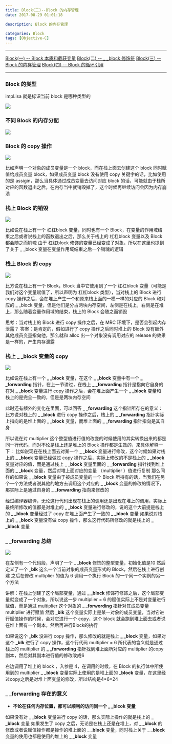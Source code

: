 ```yaml
---
title: Block(三)--Block 的内存管理
date: 2017-08-29 01:01:18

description: Block 的内存管理

categories: Block
tags: [Objective-C]
---
```


*******
[Block(一) -- Block 本质和截获变量](https://xiaopengmonsters.github.io/2018/07/16/Block--Block%20%E6%9C%AC%E8%B4%A8%E5%92%8C%E6%88%AA%E8%8E%B7%E5%8F%98%E9%87%8F/)
[Block(二) -- _ _block 修饰符](https://xiaopengmonsters.github.io/2018/07/21/Block--_%20_block%20%E4%BF%AE%E9%A5%B0%E7%AC%A6/)
[Block(三) -- Block 的内存管理](https://xiaopengmonsters.github.io/2018/08/06/Block--Block%20%E7%9A%84%E5%86%85%E5%AD%98%E7%AE%A1%E7%90%86/)
[Block(四) -- Block 的循环引用](https://xiaopengmonsters.github.io/2018/06/05/Block--Block%20%E7%9A%84%E5%BE%AA%E7%8E%AF%E5%BC%95%E7%94%A8/)
******

### Block 的类型

impl.isa 就是标识当前 block 是哪种类型的

![](/img/Block的类型.png)

### 不同 Block 的内存分配

![](/img/不同Block的内存分配.png)

### Block 的 copy 操作


![](/img/Block的copy操作.png)

比如声明一个对象的成员变量是一个 block，而在栈上面去创建这个 block 同时赋值给成员变量 block，如果成员变量 block 没有使用 copy 关键字的话，比如使用的是 assigin，那么当具体通过成员变量去访问对应 block 的话，可能就由于栈所对应的函数退出之后，在内存当中就销毁掉了，这个时候再继续访问会因为内存崩溃

### 栈上 Block 的销毁

![](/img/栈上Block的销毁.png)

比如说在栈上有一个 杠杠block 变量，同时也有一个 Block，在变量的作用域结束之后或者说栈上的函数退出之后，那么关于栈上的 杠杠block 变量以及 Block 都会随之而销魂
由于 杠杠block 修饰的变量已经变成了对象，所以在这里也提到了关于 _ _block 变量在变量作用域结束之后一个销魂的逻辑

### 栈上 Block 的 copy

![](/img/栈上Block的copy.png)

比方说在栈上有一个 Block，Block 当中它使用到了一个 杠杠block 变量（可能是我们对这个变量赋值了，所以声明为 杠杠block 类型），当对栈上的 Block 进行 copy 操作之后，会在堆上产生一个和原来栈上面的一模一样的对应的 Block 和对应的 _ _block 变量，但是他们是分占两块内存空间，左侧是在栈上，右侧是在堆上，那么随着变量作用域的结束，栈上的 Block 会随之而销毁


思考：当对栈上的 Block 进行 copy 操作之后，在 MRC 环境下，是否会引起内存泄露？
答案：是肯定的，假如进行了 copy 操作之后同时堆上的 Block 没有额外其他成员变量指向他，那么就和 alloc 出一个对象没有调用对应的 release 的效果是一样的，产生内存泄露


### 栈上 _ _block 变量的 copy

![](/img/栈上杠杠block变量的copy.png)

比如说在栈上有一个  **_ _block** 变量，在这个  **_ _block** 变量中有一个  **_ _forwarding** 指针，在上一节讲过，在栈上 **_ _forwarding** 指针是指向它自身的
在对 **_ _block** 变量进行 copy 操作之后，会在堆上面产生一个 **_ _block** 变量和 栈上的是完全一致的，但是是两块内存空间

此时还有额外的变化在里面，可以回答 **_ _forwarding** 这个指针所存在的意义：
比方说对栈上的 **_ _block** 进行 copy 操作之后，栈上的  **_ _forwarding** 指针实际上指向的是堆上面的  **_ _block** 变量，而堆上面的  **_ _forwarding** 指针指向是其自身

所以说在对 multiplier 这个整型值进行值的改变的时候使用的其实转换出来的都是同一行代码，而对不论是栈上还是堆上的 Block 操作都是生效的，来具体解释一下：
比如说现在在栈上面去对某一个  **_ _block** 变量进行修改，这个时候如果对栈上的  **_ _block** 变量已经做过 copy 操作之后，实际上修改的不是栈上的  **_ _block** 变量对应的值，而是通过栈上  **_ _block** 变量里面的  **_ _forwarding** 指针找到堆上面的  **_ _block** 变量，然后对堆上面对应的变量 （multiplier ）值进行复制
那么同样的如果说 **_ _block** 变量由于被成员变量的一个 Block 所持有的话，当我们在另个一个方法或者说其他的地方去调用这个对应的 **_ _block** 变量的修改的情况下，那实际上是通过自身的 **_ _forwarding** 指向来修改的

经过编译器编译，无论这行代码出现在栈上的调用还是出现在堆上的调用，实际上最终所修改的值都是对堆上的 **_ _block** 变量进行修改的，说的这个大前提是栈上的 **_ _block** 变量经过了 copy 在堆上面产生了一致的 **_ _block** 变量
如果说对栈上的 **_ _block** 变量没有做 copy 操作，那么这行代码所修改的就是栈上的 **_ _block** 变量

### _ _forwarding 总结

![](/img/forwarding总结.png)

在左侧有一个代码段，声明了一个 **_ _block** 修饰的整型变量，初始化值是10
然后定义了一个 **_blk** 这么一个当前对象的成员变量形式的 Block，然后在栈上进行创建
之后在修改 multiplier 的值为 6
调用一个执行 Block 的一个同一个实例的另一个方法

讲解：在栈上创建了这个局部变量，通过 **_ _block** 修饰符修饰之后，这个局部变量就变成了一个对象，所以说这一步 multiplier = 6 的赋值实际上不是对变量进行赋值，而是通过 multiplier 这个对象的 **_ _forwording** 指针对其成员变量 multiplier 进行赋值
然后 **_blk** 这个变量实际上是某一对象的成员变量，当对它进行赋值操作的时候，会对它进行一个 copy，这个 block 就会跑到堆上面去或者说在堆上面有一个副本，然后再进行Block的执行

如果说这个 **_blk** 没进行 copy 操作，那么修改的就是栈上 **_ _block** 变量，如果对这个 **_blk** 进行了 copy 操作，这个行代码 multiplier = 6 所代表的含义就是通过栈上的 multiplier 的 **_ _forwording** 指针找到堆上面所对应的 multiplier 的copy 副本，然后对其副本进行值的修改改成6

右边调用了堆上的 block ，入参是 4，在调用的时候，在 Block 的执行体中所使用到的 multiplier **_ _block** 变量实际上使用的是堆上面的 **_block** 变量，在这里经过copy之后是对堆上面变量的修改，所以结构是4*6=24

### _ _forwarding 存在的意义

* **不论在任何内存位置，都可以顺利的访问同一个 _ _blcok 变量**

如果没有对 **_ _block** 变量进行 copy 的话，那么实际上操作的就是栈上的 **_ _block** 变量
如果发生了 copy 之后，无论是在栈上还是在堆上，对 **_ _block** 的修改或者说赋值操作都是操作的堆上面的 **_ _block** 变量，同时栈上关于 **_ _block** 变量的使用也都是使用的堆上的 **_ _block** 变量